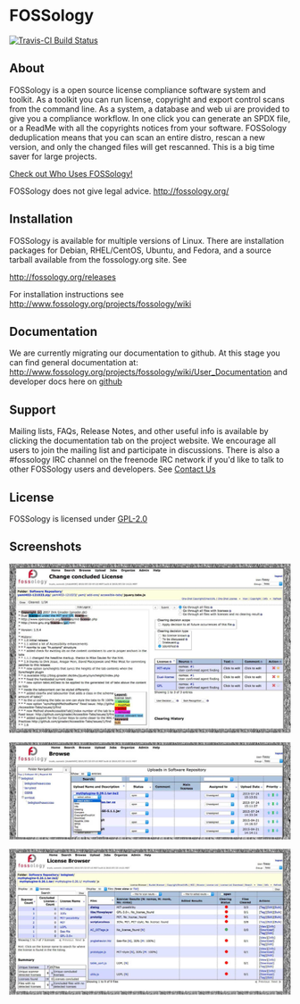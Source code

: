 # FOSSology

[![Travis-CI Build Status](https://travis-ci.org/fossology/fossology.png)](https://travis-ci.org/fossology/fossology/)

## About
FOSSology is a open source license compliance software system and toolkit.  As a toolkit you can run license, copyright
and export control scans from the command line.  As a system, a database and web ui are provided to give you a compliance
workflow.  In one click you can generate an SPDX file, or a ReadMe with all the copyrights notices from your software.
FOSSology deduplication means that you can scan an entire distro, rescan a new version, and only the changed files will 
get rescanned.  This is a big time saver for large projects.

[Check out Who Uses FOSSology!](http://www.fossology.org/projects/fossology/wiki/WhoUsesFOSSology)

FOSSology does not give legal advice.
http://fossology.org/

## Installation
FOSSology is available for  multiple versions of Linux.  There are 
installation packages for Debian, RHEL/CentOS, Ubuntu, and Fedora, and a source tarball available from the fossology.org site.  See 

  http://fossology.org/releases
  
For installation instructions see http://www.fossology.org/projects/fossology/wiki

## Documentation
We are currently migrating our documentation to github.  At this stage you can find general documentation at:
http://www.fossology.org/projects/fossology/wiki/User_Documentation
and developer docs here on [github](https://github.com/fossology/fossology/wiki)

## Support
Mailing lists, FAQs, Release Notes, and other useful info is available
by clicking the documentation tab on the project website. We encourage 
all users to join the mailing list and participate in discussions.
There is also a #fossology IRC channel on the freenode IRC network if
you'd like to talk to other FOSSology users and developers.
See [Contact Us](http://www.fossology.org/projects/fossology/wiki/Contact_Us)

## License
FOSSology is licensed under [GPL-2.0](https://tldrlegal.com/license/gnu-general-public-license-v2)

## Screenshots
![Concluding a license](/examples/Concludeb.jpg)

![Browsing](/examples/Browseb.jpg)

![LicenseBrowser](/examples/LicenseBrowserb.jpg)
